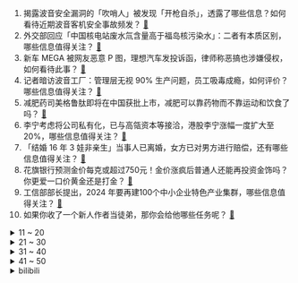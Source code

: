 1. 揭露波音安全漏洞的「吹哨人」被发现「开枪自杀」，透露了哪些信息？如何看待近期波音客机安全事故频发？ [:link:](https://www.zhihu.com/question/648207812)
2. 外交部回应「中国核电站废水氚含量高于福岛核污染水」：二者有本质区别，哪些信息值得关注？ [:link:](https://www.zhihu.com/question/648214728)
3. 新车 MEGA 被网友恶意 P 图，理想汽车发投诉函，律师称恶搞也涉嫌侵权，如何看待此事？ [:link:](https://www.zhihu.com/question/647426340)
4. 记者暗访波音工厂：管理层无视 90% 生产问题，员工吸毒成瘾，如何评价？哪些信息值得关注？ [:link:](https://www.zhihu.com/question/648219902)
5. 减肥药司美格鲁肽即将在中国获批上市，减肥可以靠药物而不靠运动和饮食了吗？ [:link:](https://www.zhihu.com/question/648015041)
6. 李宁考虑将公司私有化，已与高瓴资本等接洽，港股李宁涨幅一度扩大至 20%，哪些信息值得关注？ [:link:](https://www.zhihu.com/question/648210550)
7. 「结婚 16 年 3 娃非亲生」当事人已离婚，女方已对男方进行赔偿，还有哪些信息值得关注？ [:link:](https://www.zhihu.com/question/648200372)
8. 花旗银行预测金价每克或超过750元！金价涨疯后普通人还能再投资金饰吗？你更爱一口价黄金还是打金？ [:link:](https://www.zhihu.com/question/648213029)
9. 工信部部长提出，2024 年要再建100个中小企业特色产业集群，哪些信息值得关注？ [:link:](https://www.zhihu.com/question/647583343)
10. 如果你收了一个新人作者当徒弟，那你会给他哪些任务呢？ [:link:](https://www.zhihu.com/question/645118512)
<details>
<summary>11 ~ 20</summary>

11. 职场有没有「真」友谊？是我的问题还是职场找朋友本身就很难？ [:link:](https://www.zhihu.com/question/647828614)
12. 美国防预算首次单列台湾地区，我外交部回应「放弃『竞赢』中国的幻想」，如何解读美方这一举动？ [:link:](https://www.zhihu.com/question/648218181)
13. 计划和父母去西藏旅游，求推荐注意事项或者任何建议？ [:link:](https://www.zhihu.com/question/646241845)
14. 俄罗斯人口不多，为什么能控制这么辽阔的领土？ [:link:](https://www.zhihu.com/question/19715266)
15. 2024 考研国家线已发布，如何看待今年的国家线，你有什么感受？ [:link:](https://www.zhihu.com/question/648165580)
16. 网传 12 家商业银行为万科筹资 800 亿，消息人士称有听说，目前银行方面态度保守，透露哪些信息？ [:link:](https://www.zhihu.com/question/648216001)
17. 贵人鸟即将退市，公司已成被执行人，原因为何？还有哪些信息值得关注？ [:link:](https://www.zhihu.com/question/648213652)
18. 一直在一家公司工作有好下场吗？ [:link:](https://www.zhihu.com/question/647124178)
19. 钟薛高创始人被限制高消费，官微官博已停更半年，哪些信息值得关注？ [:link:](https://www.zhihu.com/question/648207236)
20. 韩医学院教授协会称「如实习住院医生和医学生遭受损失，将追究政府责任」，该事件或将如何发展？ [:link:](https://www.zhihu.com/question/648173496)
</details>
<details>
<summary>21 ~ 30</summary>

21. 鸟山明因病离世享年 68 岁，长篇连载漫画家如果突然离世未完结的作品该怎么办？ [:link:](https://www.zhihu.com/question/647554008)
22. 唐朝唐高宗李治娶了父亲的小妾武则天，还让武则天当了皇后，应该怎么看这段感情？ [:link:](https://www.zhihu.com/question/451694191)
23. 网信部门通报「点读机女孩」视频系 2023 年 9月拍摄，被 MCN 机构配文近期发生，如何看待此事？ [:link:](https://www.zhihu.com/question/648215502)
24. 金店报价逼近 670 元，黄金概念股近期热度明显升温，黄金涨势难止步？哪些因素助推金价强势走高？ [:link:](https://www.zhihu.com/question/648169500)
25. 北上广深二手房成交回暖，业内人士「小阳春行情可期，但不一定能到以往水平」，如何看待当前二手房市场走势？ [:link:](https://www.zhihu.com/question/648165132)
26. 你有哪些旅行中感叹百闻不如一见的瞬间？ [:link:](https://www.zhihu.com/question/473162108)
27. 为什么深度学习中神经元不是y＝kx²+b加一个激活函数呢？ [:link:](https://www.zhihu.com/question/647706452)
28. 护肤品一定要用大牌才好吗? [:link:](https://www.zhihu.com/question/640519009)
29. 如果原神开放一次自选常驻五星角色，你会选哪个？为什么？ [:link:](https://www.zhihu.com/question/611997068)
30. 死刑犯在执刑前往往会有什么样的表现？ [:link:](https://www.zhihu.com/question/32115896)
</details>
<details>
<summary>31 ~ 40</summary>

31. 中国最值得推荐的旅游胜地是哪里？ [:link:](https://www.zhihu.com/question/647139537)
32. 为什么俄罗斯预警机这么容易被击落？ [:link:](https://www.zhihu.com/question/645851857)
33. 普通女生如何在一个月内突破颜值，变美变精致？ [:link:](https://www.zhihu.com/question/647198754)
34. 为什么匈奴是第1个草原帝国，而非斯基泰王国? [:link:](https://www.zhihu.com/question/633103619)
35. 「职场淡人」又火了，为何职场立人设的话题频频出圈，背后体现了年轻人的什么心态？ [:link:](https://www.zhihu.com/question/648034200)
36. 有什么很久没有吃到过，却让你无比怀念的食物？可以分享一下照片吗？ [:link:](https://www.zhihu.com/question/642239261)
37. 法拉第未来召回去年生产的全部 FF91 共 11 辆，哪些信息值得关注？ [:link:](https://www.zhihu.com/question/648170834)
38. 仁爱忠义的厄崔迪家族注定会灭亡吗？他们是否必须变得和哈克南家族一样残酷，才能在宇宙大战中存活下来？ [:link:](https://www.zhihu.com/question/648101429)
39. 请问一整天不出门也不怎么出油的情况下有必要用洗面奶吗？（指不化妆的情况下），本人干敏皮? [:link:](https://www.zhihu.com/question/645969976)
40. 海地总理辞职，首都爆发大规模枪战，80% 地区被黑帮控制，目前情况如何？ [:link:](https://www.zhihu.com/question/648205854)
</details>
<details>
<summary>41 ~ 50</summary>

41. 美国武器出口大增稳居第一，法国首超俄罗斯升至第二，释放了什么信号？ [:link:](https://www.zhihu.com/question/648212276)
42. 当地时间 11 日，也门多地遭美英联军至少 17 次空袭，致多人死伤，目前情况如何？ [:link:](https://www.zhihu.com/question/648155471)
43. 为什么很多人去古建筑景区，而不是去自然旅行地？ [:link:](https://www.zhihu.com/question/647003775)
44. 「江南鲜笋趁鲥鱼，烂煮春风三月初」，笋除了和鱼一起烹饪，你还知道哪些春笋的吃法？ [:link:](https://www.zhihu.com/question/645393991)
45. 深圳推出全国首个共享充电宝行业自律公约，充电免费时长统一为 5 分钟，哪些信息值得关注？ [:link:](https://www.zhihu.com/question/648230517)
46. 全球多地发生数起波音飞机事故，一波音飞机飞行途中急降，乘客撞上机舱顶，50 人受伤，哪些信息值得关注？ [:link:](https://www.zhihu.com/question/648269048)
47. 鸟山明为什么 95 年结束《龙珠》后就处于半退休状态了？ [:link:](https://www.zhihu.com/question/647721597)
48. 国家金融监管总局局长李云泽表示「正在研究降低乘用车贷款首付比」，哪些信息值得关注？ [:link:](https://www.zhihu.com/question/648061708)
49. 哪个省份你去旅游了 3 次以上？分别都去了哪？ [:link:](https://www.zhihu.com/question/648235342)
50. 曾经答应过小猫的事，你都做到了吗？ [:link:](https://www.zhihu.com/question/646474958)
</details><details>
<summary>bilibili</summary>

</details>